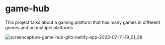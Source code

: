 # game-hub
This project talks about a gaming platform that has many games in different genres and on multiple platforms

![screencapture-game-hub-ghb-netlify-app-2023-07-11-19_01_38](https://github.com/Mohammed10zak/game-hub/assets/88101283/ff7fa675-5fa0-40de-a4b5-75c2d4dca352)


